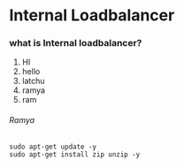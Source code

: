 # Internal Loadbalancer

### what is Internal loadbalancer?

1. HI
2. hello
3. latchu
4. ramya
5. ram

###### Ramya

```
sudo apt-get update -y
sudo apt-get install zip unzip -y
```




